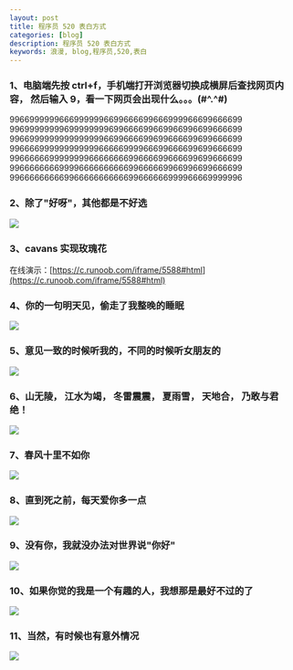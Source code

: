```yaml
---
layout: post
title: 程序员 520 表白方式
categories: [blog]
description: 程序员 520 表白方式
keywords: 浪漫, blog,程序员,520,表白
---
```


### 1、电脑端先按 ctrl+f，手机端打开浏览器切换成横屏后查找网页内容， 然后输入 9，看一下网页会出现什么。。。(#^.^#)

99669999996669999996699666699666999966699666699  
99699999999699999999699666699669966996699666699  
99669999999999999996699666699699666699699666699  
99666699999999999966666999966699666699699666699  
99666666999999996666666699666699666699699666699  
99666666669999666666666699666669966996699666699  
99666666666996666666666699666666999966669999996

### 2、除了"好呀"，其他都是不好选

![](https://www.runoob.com/wp-content/uploads/2019/05/20186211621248150.gif)

### 3、cavans 实现玫瑰花
在线演示：[https://c.runoob.com/iframe/5588#html](https://c.runoob.com/iframe/5588#html)

### 4、你的一句明天见，偷走了我整晚的睡眠

![](https://www.runoob.com/wp-content/uploads/2019/05/syt.png)

### 5、意见一致的时候听我的，不同的时候听女朋友的

![](https://www.runoob.com/wp-content/uploads/2019/05/final_decision.png)

### 6、山无陵， 江水为竭， 冬雷震震， 夏雨雪， 天地合， 乃敢与君绝！

![](https://www.runoob.com/wp-content/uploads/2019/05/swn.png)

### 7、春风十里不如你

![](https://www.runoob.com/wp-content/uploads/2019/05/cfsl.png)

### 8、直到死之前，每天爱你多一点

![](https://www.runoob.com/wp-content/uploads/2019/05/mtdan.png)

### 9、没有你，我就没办法对世界说"你好"

![](https://www.runoob.com/wp-content/uploads/2019/05/hw.png)

### 10、如果你觉的我是一个有趣的人，我想那是最好不过的了

![](https://www.runoob.com/wp-content/uploads/2019/05/charming.png)

### 11、当然，有时候也有意外情况

![](https://www.runoob.com/wp-content/uploads/2019/05/err404.png)
